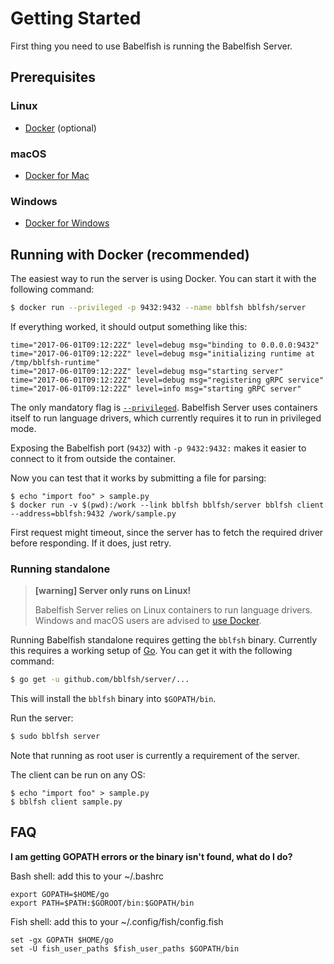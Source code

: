
# Getting Started

First thing you need to use Babelfish is running the Babelfish Server.

## Prerequisites

### Linux

- [Docker](https://www.docker.com/community-edition) (optional)

### macOS

- [Docker for Mac](https://www.docker.com/docker-mac)

### Windows

- [Docker for Windows](https://www.docker.com/docker-windows)

## Running with Docker (recommended)

The easiest way to run the server is using Docker. You can start it with the
following command:

```bash
$ docker run --privileged -p 9432:9432 --name bblfsh bblfsh/server
```

If everything worked, it should output something like this:

```
time="2017-06-01T09:12:22Z" level=debug msg="binding to 0.0.0.0:9432" 
time="2017-06-01T09:12:22Z" level=debug msg="initializing runtime at /tmp/bblfsh-runtime" 
time="2017-06-01T09:12:22Z" level=debug msg="starting server" 
time="2017-06-01T09:12:22Z" level=debug msg="registering gRPC service" 
time="2017-06-01T09:12:22Z" level=info msg="starting gRPC server" 
```

The only mandatory flag is [`--privileged`](https://docs.docker.com/engine/reference/run/#runtime-privilege-and-linux-capabilities).
Babelfish Server uses containers itself to run language drivers, which currently
requires it to run in privileged mode.

Exposing the Babelfish port (`9432`) with `-p 9432:9432:` makes it easier to
connect to it from outside the container.

Now you can test that it works by submitting a file for parsing:
 
```
$ echo "import foo" > sample.py
$ docker run -v $(pwd):/work --link bblfsh bblfsh/server bblfsh client --address=bblfsh:9432 /work/sample.py
```

First request might timeout, since the server has to fetch the required driver
before responding. If it does, just retry.

### Running standalone

> **[warning] Server only runs on Linux!**
>
> Babelfish Server relies on Linux containers to run language drivers. Windows
> and macOS users are advised to [use Docker](#running-with-docker-recommended).

Running Babelfish standalone requires getting the `bblfsh` binary. Currently
this requires a working setup of [Go](https://golang.org/). You can get it with
the following command:

```bash
$ go get -u github.com/bblfsh/server/...
```

This will install the `bblfsh` binary into `$GOPATH/bin`.

Run the server:

```bash
$ sudo bblfsh server
```

Note that running as root user is currently a requirement of the server.

The client can be run on any OS:

```
$ echo "import foo" > sample.py
$ bblfsh client sample.py
```

## FAQ

**I am getting GOPATH errors or the binary isn't found, what do I do?**

Bash shell: add this to your ~/.bashrc 
```
export GOPATH=$HOME/go
export PATH=$PATH:$GOROOT/bin:$GOPATH/bin
```

Fish shell: add this to your ~/.config/fish/config.fish 
```
set -gx GOPATH $HOME/go
set -U fish_user_paths $fish_user_paths $GOPATH/bin
```

